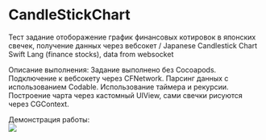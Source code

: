 # CandleStickChart
Тест задание отоборажение график финансовых котировок в японских свечек, получение данных через вебсокет /
Japanese Candlestick Chart Swift Lang (finance stocks), data from websocket

Описание выполнения:
Задание выполнено без Cocoapods. Подключение к вебсокету через CFNetwork. Парсинг данных с использованием Codable. Использование таймера и рекурсии. Построение чарта через кастомный UIView, сами свечки рисуются через CGContext.

Демонстрация работы:<br/>
<img src="https://downloader.disk.yandex.ru/preview/a6448e207217ebec044eb8376739b48d261af794c3f0d1fd44f22a12b4f14f79/5e290ec3/UWhEMb9SjHWM5ziO013_v9dnT49GPZB97Yxj7d4ibvrCVCpTWnF8cghvEDSEaC5uKBr_V_b3K6-HtkXy9ybTUQ==?uid=109449742&filename=Screenshot+2020-01-23+at+01.41.11.png&disposition=inline&hash=&limit=0&content_type=image%2Fpng&tknv=v2&owner_uid=109449742&size=2048x2048" />


